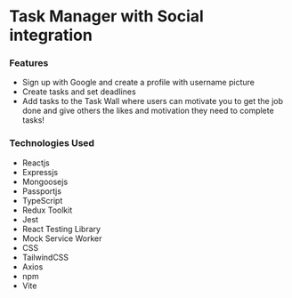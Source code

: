 <h1><b>Task Manager with Social integration</b></h1>


<h3><b>Features</b></h3>

<ul>
    <li>Sign up with Google and create a profile with username picture</li>
    <li>Create tasks and set deadlines</li>
    <li>Add tasks to the Task Wall where users can motivate you to get the job done and give others the likes and motivation they need to complete tasks!</li>
</ul>

<h3><b>Technologies Used</b></h3>
<ul>
<li>Reactjs</li>
<li>Expressjs</li>
<li>Mongoosejs</li>
<li>Passportjs</li>    
<li>TypeScript</li>    
<li>Redux Toolkit</li>
<li>Jest</li>
<li>React Testing Library</li>
<li>Mock Service Worker</li>
<li>CSS</li>
<li>TailwindCSS</li>
<li>Axios</li>
<li>npm</li>
<li>Vite</li>
</ul>
